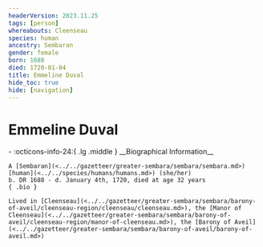 ```yaml
---
headerVersion: 2023.11.25
tags: [person]
whereabouts: Cleenseau
species: human
ancestry: Sembaran
gender: female
born: 1688
died: 1720-01-04
title: Emmeline Duval
hide_toc: true
hide: [navigation]
---
```

# Emmeline Duval
<div class="grid cards ext-narrow-margin ext-one-column" markdown>
- :octicons-info-24:{ .lg .middle } __Biographical Information__

    A [Sembaran](<../../gazetteer/greater-sembara/sembara/sembara.md>) [human](<../../species/humans/humans.md>) (she/her)  
    b. DR 1688 - d. January 4th, 1720, died at age 32 years  
    { .bio }

    Lived in [Cleenseau](<../../gazetteer/greater-sembara/sembara/barony-of-aveil/cleenseau-region/cleenseau/cleenseau.md>), the [Manor of Cleenseau](<../../gazetteer/greater-sembara/sembara/barony-of-aveil/cleenseau-region/manor-of-cleenseau.md>), the [Barony of Aveil](<../../gazetteer/greater-sembara/sembara/barony-of-aveil/barony-of-aveil.md>)
</div>


